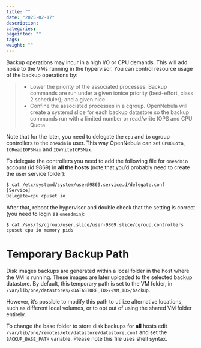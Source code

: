 ```yaml
---
title: ""
date: "2025-02-17"
description:
categories:
pageintoc: ""
tags:
weight: ""
---
```


<!--# Limiting I/O and CPU usage -->

Backup operations may incur in a high I/O or CPU demands. This will add noise to the VMs running in the hypervisor. You can control resource usage of the backup operations by:

> * Lower the priority of the associated processes. Backup commands are run under a given ionice priority (best-effort, class 2 scheduler); and a given nice.
> * Confine the associated processes in a cgroup. OpenNebula will create a systemd slice for each backup datastore so the backup commands run with a limited number or read/write IOPS and CPU Quota.

Note that for the later, you need to delegate the `cpu` and `io` cgroup controllers to the `oneadmin` user. This way OpenNebula can set `CPUQuota`, `IOReadIOPSMax` and `IOWriteIOPSMax`.

To delegate the controllers you need to add the following file for `oneadmin` account (id 9869) in **all the hosts** (note that you’d probably need to create the user service folder):

```default
$ cat /etc/systemd/system/user@9869.service.d/delegate.conf
[Service]
Delegate=cpu cpuset io
```

After that, reboot the hypervisor and double check that the setting is correct (you need to login as `oneadmin`):

```default
$ cat /sys/fs/cgroup/user.slice/user-9869.slice/cgroup.controllers
cpuset cpu io memory pids
```

# Temporary Backup Path

Disk images backups are generated within a local folder in the host where the VM is running. These images are later uploaded to the selected backup datastore. By default, this temporary path is set to the VM folder, in `/var/lib/one/datastores/<DATASTORE_ID>/<VM_ID>/backup`.

However, it’s possible to modify this path to utilize alternative locations, such as different local volumes, or to opt out of using the shared VM folder entirely.

To change the base folder to store disk backups for **all** hosts edit `/var/lib/one/remotes/etc/datastore/datastore.conf` and set the `BACKUP_BASE_PATH` variable. Please note this file uses shell syntax.
